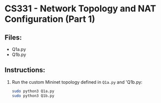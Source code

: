 # CS331 - Network Topology and NAT Configuration (Part 1)

## Files:
- Q1a.py
- Q1b.py

## Instructions:

1. Run the custom Mininet topology defined in `Q1a.py` and 'Q1b.py:
   ```bash
   sudo python3 Q1a.py
   sudo python3 Q1b.py

